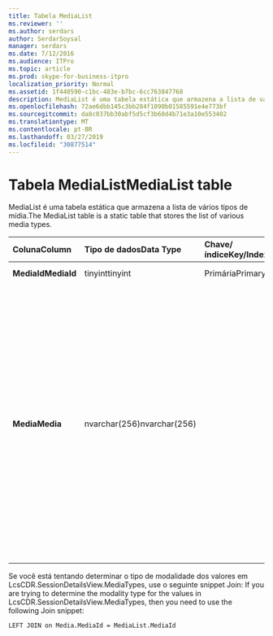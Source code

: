 ```yaml
---
title: Tabela MediaList
ms.reviewer: ''
ms.author: serdars
author: SerdarSoysal
manager: serdars
ms.date: 7/12/2016
ms.audience: ITPro
ms.topic: article
ms.prod: skype-for-business-itpro
localization_priority: Normal
ms.assetid: 1f440590-c1bc-483e-b7bc-6cc763847768
description: MediaList é uma tabela estática que armazena a lista de vários tipos de mídia.
ms.openlocfilehash: 72ae6dbb145c3bb284f1090b01585591e4e773bf
ms.sourcegitcommit: da8c037bb30abf5d5cf3b60d4b71e3a10e553402
ms.translationtype: MT
ms.contentlocale: pt-BR
ms.lasthandoff: 03/27/2019
ms.locfileid: "30877514"
---
```

# <a name="medialist-table"></a><span data-ttu-id="e8e98-103">Tabela MediaList</span><span class="sxs-lookup"><span data-stu-id="e8e98-103">MediaList table</span></span>
 
<span data-ttu-id="e8e98-104">MediaList é uma tabela estática que armazena a lista de vários tipos de mídia.</span><span class="sxs-lookup"><span data-stu-id="e8e98-104">The MediaList table is a static table that stores the list of various media types.</span></span>
  
|<span data-ttu-id="e8e98-105">**Coluna**</span><span class="sxs-lookup"><span data-stu-id="e8e98-105">**Column**</span></span>|<span data-ttu-id="e8e98-106">**Tipo de dados**</span><span class="sxs-lookup"><span data-stu-id="e8e98-106">**Data Type**</span></span>|<span data-ttu-id="e8e98-107">**Chave/índice**</span><span class="sxs-lookup"><span data-stu-id="e8e98-107">**Key/Index**</span></span>|<span data-ttu-id="e8e98-108">**Detalhes**</span><span class="sxs-lookup"><span data-stu-id="e8e98-108">**Details**</span></span>|
|:-----|:-----|:-----|:-----|
|<span data-ttu-id="e8e98-109">**MediaId**</span><span class="sxs-lookup"><span data-stu-id="e8e98-109">**MediaId**</span></span> <br/> |<span data-ttu-id="e8e98-110">tinyint</span><span class="sxs-lookup"><span data-stu-id="e8e98-110">tinyint</span></span>  <br/> |<span data-ttu-id="e8e98-111">Primária</span><span class="sxs-lookup"><span data-stu-id="e8e98-111">Primary</span></span>  <br/> |<span data-ttu-id="e8e98-112">Valores: 1-7</span><span class="sxs-lookup"><span data-stu-id="e8e98-112">Values: 1-7</span></span>  <br/> |
|<span data-ttu-id="e8e98-113">**Media**</span><span class="sxs-lookup"><span data-stu-id="e8e98-113">**Media**</span></span> <br/> |<span data-ttu-id="e8e98-114">nvarchar(256)</span><span class="sxs-lookup"><span data-stu-id="e8e98-114">nvarchar(256)</span></span>  <br/> || <span data-ttu-id="e8e98-115">Mapeamento estático dos valores de MediaID e Media:</span><span class="sxs-lookup"><span data-stu-id="e8e98-115">Static mapping of MediaID and Media values:</span></span> <br/>  <span data-ttu-id="e8e98-116">1 – IM</span><span class="sxs-lookup"><span data-stu-id="e8e98-116">1 -- IM</span></span> <br/>  <span data-ttu-id="e8e98-117">2 - arquivo transferência</span><span class="sxs-lookup"><span data-stu-id="e8e98-117">2 - File Transfer</span></span> <br/>  <span data-ttu-id="e8e98-118">3 - assistência remota</span><span class="sxs-lookup"><span data-stu-id="e8e98-118">3 - Remote Assistance</span></span> <br/>  <span data-ttu-id="e8e98-119">4 - compartilhamento de aplicativos de</span><span class="sxs-lookup"><span data-stu-id="e8e98-119">4 - Application Sharing</span></span> <br/>  <span data-ttu-id="e8e98-120">5 – Áudio</span><span class="sxs-lookup"><span data-stu-id="e8e98-120">5 -- Audio</span></span> <br/>  <span data-ttu-id="e8e98-121">6 – Vídeo</span><span class="sxs-lookup"><span data-stu-id="e8e98-121">6 -- Video</span></span> <br/>  <span data-ttu-id="e8e98-122">7 - convidar app</span><span class="sxs-lookup"><span data-stu-id="e8e98-122">7 - App Invite</span></span> <br/> |
   
<span data-ttu-id="e8e98-123">Se você está tentando determinar o tipo de modalidade dos valores em LcsCDR.SessionDetailsView.MediaTypes, use o seguinte snippet Join: </span><span class="sxs-lookup"><span data-stu-id="e8e98-123">If you are trying to determine the modality type for the values in LcsCDR.SessionDetailsView.MediaTypes, then you need to use the following Join snippet:</span></span> 
  
```
LEFT JOIN on Media.MediaId = MediaList.MediaId
```
